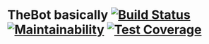 # TheBot basically [![Build Status](https://travis-ci.com/bvwman/TheBot.svg?branch=master)](https://travis-ci.com/bvwman/TheBot) [![Maintainability](https://api.codeclimate.com/v1/badges/6e9a33de2e6e7ff0f841/maintainability)](https://codeclimate.com/github/bvwman/TheBot/maintainability) [![Test Coverage](https://api.codeclimate.com/v1/badges/6e9a33de2e6e7ff0f841/test_coverage)](https://codeclimate.com/github/bvwman/TheBot/test_coverage)

